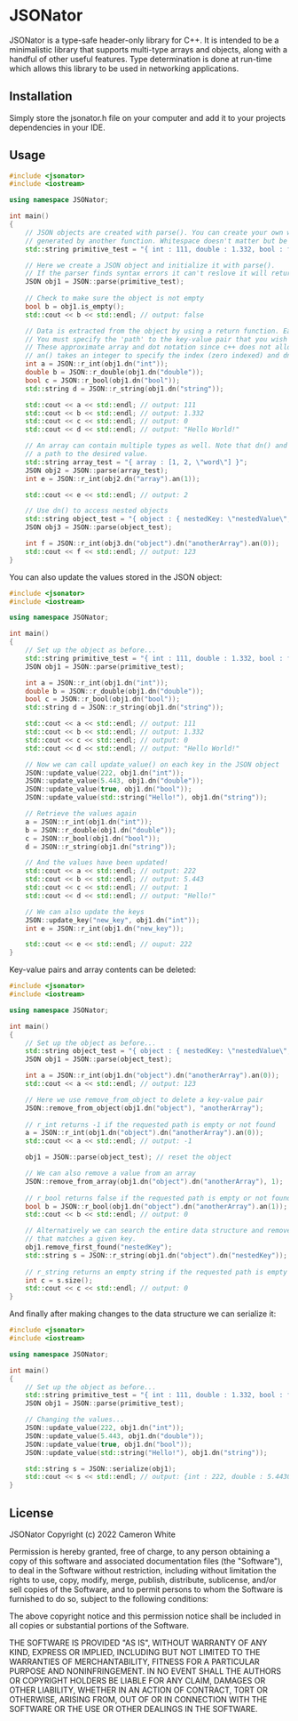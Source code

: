 # JSONator
JSONator is a type-safe header-only library for C++. It is intended to be a minimalistic library that supports multi-type arrays and objects, along with a handful of other useful features. Type determination is done at run-time which allows this library to be used in networking applications.

## Installation
Simply store the jsonator.h file on your computer and add it to your projects dependencies in your IDE.

## Usage
```C++
#include <jsonator>
#include <iostream>

using namespace JSONator;

int main()
{
    // JSON objects are created with parse(). You can create your own with a string literal or give it text
    // generated by another function. Whitespace doesn't matter but be mindful of syntax errors.
    std::string primitive_test = "{ int : 111, double : 1.332, bool : false, string : \"Hello World!\" }";

    // Here we create a JSON object and initialize it with parse().
    // If the parser finds syntax errors it can't reslove it will return an empty object.
    JSON obj1 = JSON::parse(primitive_test);
    
    // Check to make sure the object is not empty
    bool b = obj1.is_empty();
    std::cout << b << std::endl; // output: false

    // Data is extracted from the object by using a return function. Each type has a separate return function.
    // You must specify the 'path' to the key-value pair that you wish to access with the an() and dn() functions.
    // These approximate array and dot notation since c++ does not allow those operators to be overloaded.
    // an() takes an integer to specify the index (zero indexed) and dn() takes a string specifying the key.
    int a = JSON::r_int(obj1.dn("int"));
    double b = JSON::r_double(obj1.dn("double"));
    bool c = JSON::r_bool(obj1.dn("bool"));
    std::string d = JSON::r_string(obj1.dn("string"));

    std::cout << a << std::endl; // output: 111
    std::cout << b << std::endl; // output: 1.332
    std::cout << c << std::endl; // output: 0
    std::cout << d << std::endl; // output: "Hello World!"

    // An array can contain multiple types as well. Note that dn() and an() are chained together to create
    // a path to the desired value.
    std::string array_test = "{ array : [1, 2, \"word\"] }";
    JSON obj2 = JSON::parse(array_test);
    int e = JSON::r_int(obj2.dn("array").an(1));

    std::cout << e << std::endl; // output: 2

    // Use dn() to access nested objects
    std::string object_test = "{ object : { nestedKey: \"nestedValue\", anotherArray : [123, true, 1.443] } }";
    JSON obj3 = JSON::parse(object_test);

    int f = JSON::r_int(obj3.dn("object").dn("anotherArray").an(0));
    std::cout << f << std::endl; // output: 123
}
```

You can also update the values stored in the JSON object:

```C++
#include <jsonator>
#include <iostream>

using namespace JSONator;

int main()
{
    // Set up the object as before...
    std::string primitive_test = "{ int : 111, double : 1.332, bool : false, string : \"Hello World!\" }";
    JSON obj1 = JSON::parse(primitive_test);

    int a = JSON::r_int(obj1.dn("int"));
    double b = JSON::r_double(obj1.dn("double"));
    bool c = JSON::r_bool(obj1.dn("bool"));
    std::string d = JSON::r_string(obj1.dn("string"));

    std::cout << a << std::endl; // output: 111
    std::cout << b << std::endl; // output: 1.332
    std::cout << c << std::endl; // output: 0
    std::cout << d << std::endl; // output: "Hello World!"

    // Now we can call update_value() on each key in the JSON object
    JSON::update_value(222, obj1.dn("int"));
    JSON::update_value(5.443, obj1.dn("double"));
    JSON::update_value(true, obj1.dn("bool"));
    JSON::update_value(std::string("Hello!"), obj1.dn("string"));

    // Retrieve the values again
    a = JSON::r_int(obj1.dn("int"));
    b = JSON::r_double(obj1.dn("double"));
    c = JSON::r_bool(obj1.dn("bool"));
    d = JSON::r_string(obj1.dn("string"));

    // And the values have been updated!
    std::cout << a << std::endl; // output: 222
    std::cout << b << std::endl; // output: 5.443
    std::cout << c << std::endl; // output: 1
    std::cout << d << std::endl; // output: "Hello!"

    // We can also update the keys
    JSON::update_key("new_key", obj1.dn("int"));
    int e = JSON::r_int(obj1.dn("new_key"));

    std::cout << e << std::endl; // ouput: 222
}
```

Key-value pairs and array contents can be deleted:

```C++
#include <jsonator>
#include <iostream>

using namespace JSONator;

int main()
{
    // Set up the object as before...
    std::string object_test = "{ object : { nestedKey: \"nestedValue\", anotherArray : [123, true, 1.443] } }";
    JSON obj1 = JSON::parse(object_test);

    int a = JSON::r_int(obj1.dn("object").dn("anotherArray").an(0));
    std::cout << a << std::endl; // output: 123

    // Here we use remove_from_object to delete a key-value pair
    JSON::remove_from_object(obj1.dn("object"), "anotherArray");
    
    // r_int returns -1 if the requested path is empty or not found
    a = JSON::r_int(obj1.dn("object").dn("anotherArray").an(0));
    std::cout << a << std::endl; // output: -1

    obj1 = JSON::parse(object_test); // reset the object

    // We can also remove a value from an array
    JSON::remove_from_array(obj1.dn("object").dn("anotherArray"), 1);
    
    // r_bool returns false if the requested path is empty or not found
    bool b = JSON::r_bool(obj1.dn("object").dn("anotherArray").an(1));
    std::cout << b << std::endl; // output: 0

    // Alternatively we can search the entire data structure and remove the first key-value pair
    // that matches a given key.
    obj1.remove_first_found("nestedKey");
    std::string s = JSON::r_string(obj1.dn("object").dn("nestedKey"));
    
    // r_string returns an empty string if the requested path is empty or not found
    int c = s.size();
    std::cout << c << std::endl; // output: 0
}
```

And finally after making changes to the data structure we can serialize it:

```C++
#include <jsonator>
#include <iostream>

using namespace JSONator;

int main()
{
    // Set up the object as before...
    std::string primitive_test = "{ int : 111, double : 1.332, bool : false, string : \"Hello World!\" }";
    JSON obj1 = JSON::parse(primitive_test);

    // Changing the values...
    JSON::update_value(222, obj1.dn("int"));
    JSON::update_value(5.443, obj1.dn("double"));
    JSON::update_value(true, obj1.dn("bool"));
    JSON::update_value(std::string("Hello!"), obj1.dn("string"));

    std::string s = JSON::serialize(obj1);
    std::cout << s << std::endl; // output: {int : 222, double : 5.443000, bool : 1, string : \"Hello!\"}
}
```

## License

JSONator
Copyright (c) 2022 Cameron White

Permission is hereby granted, free of charge, to any person obtaining
a copy of this software and associated documentation files (the
"Software"), to deal in the Software without restriction, including
without limitation the rights to use, copy, modify, merge, publish,
distribute, sublicense, and/or sell copies of the Software, and to
permit persons to whom the Software is furnished to do so, subject to
the following conditions:

The above copyright notice and this permission notice shall be
included in all copies or substantial portions of the Software.

THE SOFTWARE IS PROVIDED "AS IS", WITHOUT WARRANTY OF ANY KIND,
EXPRESS OR IMPLIED, INCLUDING BUT NOT LIMITED TO THE WARRANTIES OF
MERCHANTABILITY, FITNESS FOR A PARTICULAR PURPOSE AND
NONINFRINGEMENT. IN NO EVENT SHALL THE AUTHORS OR COPYRIGHT HOLDERS BE
LIABLE FOR ANY CLAIM, DAMAGES OR OTHER LIABILITY, WHETHER IN AN ACTION
OF CONTRACT, TORT OR OTHERWISE, ARISING FROM, OUT OF OR IN CONNECTION
WITH THE SOFTWARE OR THE USE OR OTHER DEALINGS IN THE SOFTWARE.
